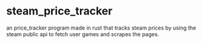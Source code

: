 # steam_price_tracker

an price_tracker program made in rust that tracks steam prices by using the steam public api to fetch user games and scrapes the pages.